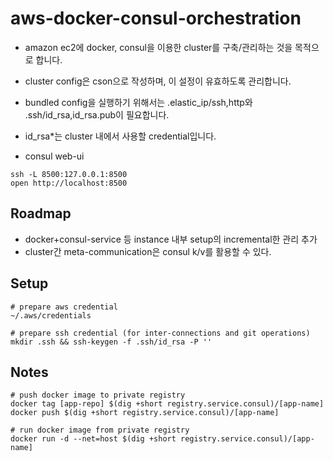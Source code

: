 aws-docker-consul-orchestration
===============================

* amazon ec2에 docker, consul을 이용한 cluster를 구축/관리하는 것을 목적으로 합니다.
* cluster config은 cson으로 작성하며, 이 설정이 유효하도록 관리합니다.

* bundled config을 실행하기 위해서는 .elastic_ip/ssh,http와 .ssh/id_rsa,id_rsa.pub이 필요합니다.
* id_rsa*는 cluster 내에서 사용할 credential입니다.

* consul web-ui
```
ssh -L 8500:127.0.0.1:8500 
open http://localhost:8500
```

Roadmap
-------
 * docker+consul-service 등 instance 내부 setup의 incremental한 관리 추가
  * cluster간 meta-communication은 consul k/v를 활용할 수 있다.

Setup
-----
```
# prepare aws credential
~/.aws/credentials

# prepare ssh credential (for inter-connections and git operations)
mkdir .ssh && ssh-keygen -f .ssh/id_rsa -P ''
```
 

Notes
-----
```
# push docker image to private registry
docker tag [app-repo] $(dig +short registry.service.consul)/[app-name]
docker push $(dig +short registry.service.consul)/[app-name]

# run docker image from private registry
docker run -d --net=host $(dig +short registry.service.consul)/[app-name]
```
